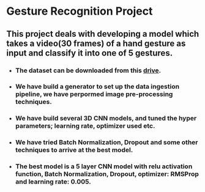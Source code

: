 # Gesture Recognition Project
## This project deals with developing a model which takes a video(30 frames) of a hand gesture as input and classify it into one of 5 gestures.

* ### The dataset can be downloaded from this [drive](https://drive.google.com/uc?id=1ehyrYBQ5rbQQe6yL4XbLWe3FMvuVUGiL).
* ### We have build a generator to set up the data ingestion pipeline, we have perpormed image pre-processing techniques.
* ### We have build several 3D CNN models, and tuned the hyper parameters; learning rate, optimizer used etc.
* ### We have tried Batch Normalization, Dropout and some other techniques to arrive at the best model.
* ### The best model is a 5 layer CNN model with relu activation function, Batch Normalization, Dropout, optimizer: RMSProp and learning rate: 0.005.
